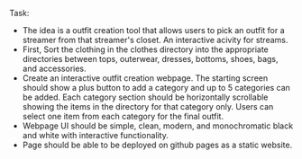 Task:

- The idea is a outfit creation tool that allows users to pick an outfit for a streamer from that streamer's closet. An interactive acivity for streams.
- First, Sort the clothing in the clothes directory into the appropriate directories between tops, outerwear, dresses, bottoms, shoes, bags, and accessories.
- Create an interactive outfit creation webpage. The starting screen should show a plus button to add a category and up to 5 categories can be added. Each category section should be horizontally scrollable showing the items in the directory for that category only. Users can select one item from each category for the final outfit.
- Webpage UI should be simple, clean, modern, and monochromatic black and white with interactive functionality.
- Page should be able to be deployed on github pages as a static website.
